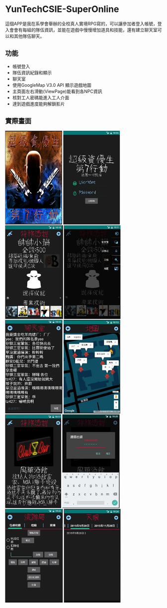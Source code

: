 # YunTechCSIE-SuperOnline
這個APP是我在系學會舉辦的全校真人實境RPG寫的，可以讓參加者登入帳號，登入會會有每組的隊伍資訊，並能在遊戲中慢慢增加道具和技能，還有建立聊天室可以和其他隊伍聊天。<br>
## 功能
+ 帳號登入
+ 隊伍資訊紀錄和顯示
+ 聊天室
+ 使用GoogleMap V3.0 API 顯示遊戲地圖
+ 主頁面左右滑動(ViewPage)能看到各NPC資訊
+ 核對工人密碼能進入工人介面
+ 達到遊戲進度能夠解鎖影片<br>

## 實際畫面
<img src="readme_img/pic1.jpg" widht="300px" height="300px">
<img src="readme_img/pic2.jpg" widht="300px" height="300px">
<img src="readme_img/pic3.jpg" widht="300px" height="300px">
<img src="readme_img/pic4.jpg" widht="300px" height="300px">
<img src="readme_img/pic5.jpg" widht="300px" height="300px">
<img src="readme_img/pic6.jpg" widht="300px" height="300px">
<img src="readme_img/pic9.jpg" widht="300px" height="300px">
<img src="readme_img/pic10.jpg" widht="300px" height="300px">
<img src="readme_img/pic11.jpg" widht="300px" height="300px">
<img src="readme_img/pic12.jpg" widht="300px" height="300px">

